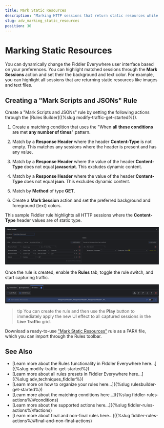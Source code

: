 ```yaml
---
title: Mark Static Resources
description: "Marking HTTP sessions that return static resources while using Fiddler's rules."
slug: adv_marking_static_resources
position: 30
---
```


# Marking Static Resources

You can dynamically change the Fiddler Everywhere user interface based on your preferences. You can highlight matched sessions through the **Mark Sessions** action and set their the background and text color. For example, you can highlight all sessions that are returning static resources like images and text files.

## Creating a "Mark Scripts and JSONs" Rule

Create a "Mark Scripts and JSONs" rule by setting the following actions through the [Rules Builder]({%slug modify-traffic-get-started%}).

1. Create a matching condition that uses the "When **all these conditions** are met **any number of times**" pattern. 

1. Match by a **Response Header** where the header **Content-Type** is not empty. This matches any sessions where the header is present and has any value.

1. Match by a **Response Header** where the value of the header **Content-Type** does not equal **javascript**. This excludes dynamic content.

1. Match by a **Response Header** where the value of the header **Content-Type** does not equal **json**. This excludes dynamic content.

1. Match by **Method** of type **GET**.

1. Create a **Mark Session** action and set the preferred background and foreground (text) colors.

This sample Fiddler rule highlights all HTTP sessions where the **Content-Type** header values are of static type.

![Creating "Mark Static Resources" rule](../../images/advanced/mark-static-objects.png)

Once the rule is created, enable the **Rules** tab, toggle the rule switch, and start capturing traffic.

![Activating the "Mark Static Resources" rule](../../images/advanced/mark-static-objects-active.png)

>tip You can create the rule and then use the **Play** button to immediately apply the new UI effect to all captured sessions in the **Live Traffic** grid.

Download a ready-to-use <a href="https://github.com/telerik/fiddler-everywhere/tree/master/rules/mark-static-objects" target="_blank">"Mark Static Resources"</a> rule as a FARX file, which you can import through the Rules toolbar.

## See Also

* [Learn more about the Rules functionality in FIddler Everywhere here...]({%slug modify-traffic-get-started%})
* [Learn more about all rules presets in Fiddler Everywhere here...]({%slug adv_techniques_fiddler%})
* [Learn more on how to organize your rules here...]({%slug rulesbuilder-get-started%})
* [Learn more about the matching conditions here...]({%slug fiddler-rules-actions%}#conditions)
* [Learn more about the supported actions here...]({%slug fiddler-rules-actions%}#actions)
* [Learn more about final and non-final rules here...]({%slug fiddler-rules-actions%}#final-and-non-final-actions)